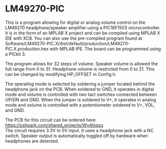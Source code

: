 # LM49270-PIC
This is a program allowing for digital or analog volume control on the LM49270 headphone/speaker amplifier using a PIC16F1503 microcontroller.
It is in the form of an MPLAB X project and can be compiled using MPLAB X IDE with XC8. You can also use the pre-compiled program found at
Software/LM49270-PIC.X/dist/default/production/LM49270-PIC.X.production.hex with MPLAB IPE. The board can be programmed using a PICkit 3.

The program allows for 32 steps of volume. Speaker volume is allowed the full range from 0 to 31. Headphone volume is restricted from 0 to 21. This can be changed by modifying HP_OFFSET in Config.h.

The operating mode is selected by soldering a jumper located behind the headphone jack on the PCB. When soldered to GND, it operates in digital mode and volume is controlled with two tact switches connected between UP/DN and GND. When the jumper is soldered to V+, it operates in analog mode and volume is controlled with a potentiometer soldered to V+, VOL, and GND.

The PCB for this circuit can be ordered here: https://oshpark.com/shared_projects/Wy4lnqzu  
The circuit requires 3.3V to 5V input. It uses a headphone jack with a NC switch. Speaker output is automatically toggled off by hardware when headphones are detected.
